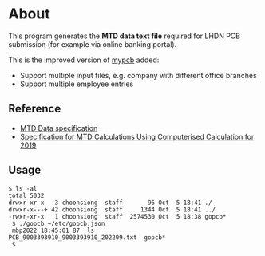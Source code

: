 # About

This program generates the __MTD data text file__ required for LHDN PCB submission (for example via online banking portal).

This is the improved version of [mypcb](https://github.com/choonsiong/mypcb) added:
- Support multiple input files, e.g. company with different office branches
- Support multiple employee entries

## Reference

- [MTD Data specification](http://lampiran1.hasil.gov.my/pdf/pdfam/FormatDataCP39BI.pdf)
- [Specification for MTD Calculations Using Computerised Calculation for 2019](http://lampiran1.hasil.gov.my/pdf/pdfam/Spesifikasi_Kaedah_Pengiraan_Berkomputer_PCB_2019.pdf)

## Usage

```
$ ls -al
total 5032
drwxr-xr-x   3 choonsiong  staff       96 Oct  5 18:41 ./
drwxr-x---+ 42 choonsiong  staff     1344 Oct  5 18:41 ../
-rwxr-xr-x   1 choonsiong  staff  2574530 Oct  5 18:38 gopcb*
 $ ./gopcb ~/etc/gopcb.json 
 mbp2022 18:45:01 87  ls
PCB_9003393910_9003393910_202209.txt  gopcb*
 $    
```
